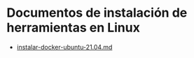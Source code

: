 # Documentos de instalación de herramientas en Linux
- [instalar-docker-ubuntu-21.04.md](Linux/instalar-docker-ubuntu-21.04.md)